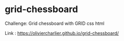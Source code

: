 # grid-chessboard
Challenge: Grid chessboard with GRID css html

Link : https://oliviercharlier.github.io/grid-chessboard/

